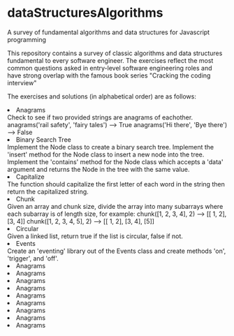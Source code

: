 # dataStructuresAlgorithms
A survey of fundamental algorithms and data structures for Javascript programming

This repository contains a survey of classic algorithms and data structures fundamental to every software engineer. The exercises reflect the most common questions asked in entry-level software engineering roles and have strong overlap with the famous book series "Cracking the coding interview"

The exercises and solutions (in alphabetical order) are as follows:

<li>Anagrams</li>
Check to see if two provided strings are anagrams of eachother.
anagrams('rail safety', 'fairy tales') --> True
anagrams('Hi there', 'Bye there') --> False

<li>Binary Search Tree</li>
Implement the Node class to create a binary search tree. Implement the 'insert' method for the Node class to insert a new node into the tree. Implement the 'contains' method for the Node class which accepts a 'data' argument and returns the Node in the tree with the same value.

<li>Capitalize</li>
The function should capitalize the first letter of each word in the string then return the capitalized string.

<li>Chunk</li>
Given an array and chunk size, divide the array into many subarrays where each subarray is of length size, for example:
chunk([1, 2, 3, 4], 2) --> [[ 1, 2], [3, 4]]
chunk([1, 2, 3, 4, 5], 2) --> [[ 1, 2], [3, 4], [5]]

<li>Circular</li>
Given a linked list, return true if the list is circular, false if not.

<li>Events</li>
Create an 'eventing' library out of the Events class and create methods 'on', 'trigger', and 'off'.


<li>Anagrams</li>

<li>Anagrams</li>
<li>Anagrams</li>
<li>Anagrams</li>
<li>Anagrams</li>
<li>Anagrams</li>
<li>Anagrams</li>
<li>Anagrams</li>
<li>Anagrams</li>

